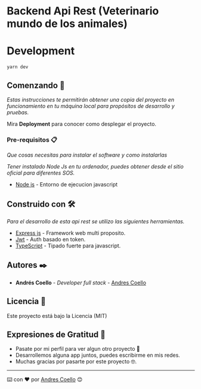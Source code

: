 # Backend Api Rest (Veterinario mundo de los animales)

# Development

```
yarn dev
```

## Comenzando 🚀

_Estas instrucciones te permitirán obtener una copia del proyecto en funcionamiento en tu máquina local para propósitos de desarrollo y pruebas._

Mira **Deployment** para conocer como desplegar el proyecto.

### Pre-requisitos 📋

_Que cosas necesitas para instalar el software y como instalarlas_

_Tener instalado Node Js en tu ordenador, puedes obtener desde el sitio oficial para diferentes SOS._

- [Node js](https://nodejs.org/es/) - Entorno de ejecucion javascript

## Construido con 🛠️

_Para el desarrollo de esta api rest se utilizo las siguientes herramientas._

- [Express js](https://expressjs.com/es/) - Framework web multi proposito.
- [Jwt](https://jwt.io/) - Auth basado en token.
- [TypeScript](https://www.typescriptlang.org/) - Tipado fuerte para javascript.

## Autores ✒️

- **Andrés Coello** - _Developer full stack_ - [Andres Coello](https://www.instagram.com/coellogoyes/)

## Licencia 📄

Este proyecto está bajo la Licencia (MIT)

## Expresiones de Gratitud 🎁

- Pasate por mi perfil para ver algun otro proyecto 📢
- Desarrollemos alguna app juntos, puedes escribirme en mis redes.
- Muchas gracias por pasarte por este proyecto 🤓.

---

⌨️ con ❤️ por [Andres Coello](https://www.instagram.com/coellogoyes/) 😊
